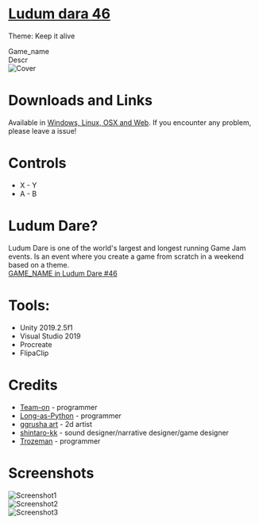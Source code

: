 # [Ludum dara 46](https://ldjam.com/)
Theme: Keep it alive  

Game_name  
Descr  
![Cover](Screenshots/Cover1.jpg)  

# Downloads and Links
Available in [Windows, Linux, OSX and Web](itch.io). If you encounter any problem, please leave a issue! 

# Controls
 * X - Y
 * A - B

# Ludum Dare?
Ludum Dare is one of the world's largest and longest running Game Jam events. Is an event where you create a game from scratch in a weekend based on a theme.  
[GAME_NAME in Ludum Dare #46](https://ldjam.com/events/ludum-dare/46/$178354)  

# Tools:
 * Unity 2019.2.5f1
 * Visual Studio 2019
 * Procreate
 * FlipaClip

# Credits
 * [Team-on](https://github.com/Team-on) - programmer
 * [Long-as-Python](https://github.com/Long-as-Python) - programmer
 * [ggrusha art](https://www.instagram.com/ggrusha_art/) - 2d artist
 * [shintaro-kk](https://www.instagram.com/shintaro_kk) - sound designer/narrative designer/game designer
 * [Trozeman](https://github.com/Trozeman) - programmer

# Screenshots
![Screenshot1](Screenshots/1.jpeg)  
![Screenshot2](Screenshots/2.jpeg)  
![Screenshot3](Screenshots/3.jpeg)  
